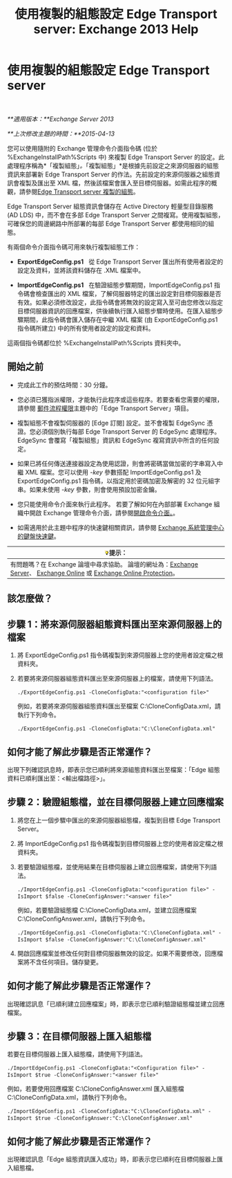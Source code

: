 ﻿---
title: '使用複製的組態設定 Edge Transport server: Exchange 2013 Help'
TOCTitle: 使用複製的組態設定 Edge Transport server
ms:assetid: 0bbc83e3-e5e8-4480-a8a6-15f035360856
ms:mtpsurl: https://technet.microsoft.com/zh-tw/library/Aa996008(v=EXCHG.150)
ms:contentKeyID: 61180447
ms.date: 05/21/2018
mtps_version: v=EXCHG.150
ms.translationtype: MT
---

# 使用複製的組態設定 Edge Transport server

 

_**適用版本：**Exchange Server 2013_

_**上次修改主題的時間：**2015-04-13_

您可以使用隨附的 Exchange 管理命令介面指令碼 (位於 %ExchangeInstallPath%Scripts 中) 來複製 Edge Transport Server 的設定。此處理程序稱為*「複製組態」*。*「複製組態」*是根據先前設定之來源伺服器的組態資訊來部署新 Edge Transport Server 的作法。先前設定的來源伺服器之組態資訊會複製及匯出至 XML 檔，然後該檔案會匯入至目標伺服器。如需此程序的概觀，請參閱[Edge Transport server 複製的組態](edge-transport-server-cloned-configuration-exchange-2013-help.md)。

Edge Transport Server 組態資訊會儲存在 Active Directory 輕量型目錄服務 (AD LDS) 中，而不會在多部 Edge Transport Server 之間複寫。使用複製組態，可確保您的周邊網路中所部署的每部 Edge Transport Server 都使用相同的組態。

有兩個命令介面指令碼可用來執行複製組態工作：

  - **ExportEdgeConfig.ps1**   從 Edge Transport Server 匯出所有使用者設定的設定及資料，並將該資料儲存在 .XML 檔案中。

  - **ImportEdgeConfig.ps1**   在驗證組態步驟期間，ImportEdgeConfig.ps1 指令碼會檢查匯出的 XML 檔案，了解伺服器特定的匯出設定對目標伺服器是否有效。如果必須修改設定，此指令碼會將無效的設定寫入至可由您修改以指定目標伺服器資訊的回應檔案，供後續執行匯入組態步驟時使用。在匯入組態步驟期間，此指令碼會匯入儲存在中繼 XML 檔案 (由 ExportEdgeConfig.ps1 指令碼所建立) 中的所有使用者設定的設定和資料。

這兩個指令碼都位於 %ExchangeInstallPath%Scripts 資料夾中。

## 開始之前

  - 完成此工作的預估時間：30 分鐘。

  - 您必須已獲指派權限，才能執行此程序或這些程序。若要查看您需要的權限，請參閱 [郵件流程權限](mail-flow-permissions-exchange-2013-help.md)主題中的「Edge Transport Server」項目。

  - 複製組態不會複製伺服器的 \[Edge 訂閱\] 設定。並不會複製 EdgeSync 憑證。您必須個別執行每部 Edge Transport Server 的 EdgeSync 處理程序。EdgeSync 會覆寫「複製組態」資訊和 EdgeSync 複寫資訊中所含的任何設定。

  - 如果已將任何傳送連接器設定為使用認證，則會將密碼當做加密的字串寫入中繼 XML 檔案。您可以使用 *-key* 參數搭配 ImportEdgeConfig.ps1 及 ExportEdgeConfig.ps1 指令碼，以指定用於密碼加密及解密的 32 位元組字串。如果未使用 *-key* 參數，則會使用預設加密金鑰。

  - 您只能使用命令介面來執行此程序。 若要了解如何在內部部署 Exchange 組織中開啟 Exchange 管理命令介面，請參閱[開啟命令介面。](https://technet.microsoft.com/zh-tw/library/dd638134\(v=exchg.150\))。

  - 如需適用於此主題中程序的快速鍵相關資訊，請參閱 [Exchange 系統管理中心的鍵盤快速鍵](keyboard-shortcuts-in-the-exchange-admin-center-exchange-online-protection-help.md)。

<table>
<thead>
<tr class="header">
<th><img src="images/Bb124558.tip(EXCHG.150).gif" title="提示" alt="提示" />提示：</th>
</tr>
</thead>
<tbody>
<tr class="odd">
<td>有問題嗎？在 Exchange 論壇中尋求協助。 論壇的網址為：<a href="https://go.microsoft.com/fwlink/p/?linkid=60612">Exchange Server</a>、 <a href="https://go.microsoft.com/fwlink/p/?linkid=267542">Exchange Online</a> 或 <a href="https://go.microsoft.com/fwlink/p/?linkid=285351">Exchange Online Protection</a>。</td>
</tr>
</tbody>
</table>


## 該怎麼做？

## 步驟 1：將來源伺服器組態資料匯出至來源伺服器上的檔案

1.  將 ExportEdgeConfig.ps1 指令碼複製到來源伺服器上您的使用者設定檔之根資料夾。

2.  若要將來源伺服器組態資料匯出至來源伺服器上的檔案，請使用下列語法。
    
        ./ExportEdgeConfig.ps1 -CloneConfigData:"<configuration file>"
    
    例如，若要將來源伺服器組態資料匯出至檔案 C:\\CloneConfigData.xml，請執行下列命令。
    
        ./ExportEdgeConfig.ps1 -CloneConfigData:"C:\CloneConfigData.xml"

## 如何才能了解此步驟是否正常運作？

出現下列確認訊息時，即表示您已順利將來源組態資料匯出至檔案：「Edge 組態資料已順利匯出至：\<輸出檔路徑\>」。

## 步驟 2：驗證組態檔，並在目標伺服器上建立回應檔案

1.  將您在上一個步驟中匯出的來源伺服器組態檔，複製到目標 Edge Transport Server。

2.  將 ImportEdgeConfig.ps1 指令碼複製到目標伺服器上您的使用者設定檔之根資料夾。

3.  若要驗證組態檔，並使用結果在目標伺服器上建立回應檔案，請使用下列語法。
    
        ./ImportEdgeConfig.ps1 -CloneConfigData:"<configuration file>" -IsImport $false -CloneConfigAnswer:"<answer file>"
    
    例如，若要驗證組態檔 C:\\CloneConfigData.xml，並建立回應檔案 C:\\CloneConfigAnswer.xml，請執行下列命令。
    
        ./ImportEdgeConfig.ps1 -CloneConfigData:"C:\CloneConfigData.xml" -IsImport $false -CloneConfigAnswer:"C:\CloneConfigAnswer.xml"

4.  開啟回應檔案並修改任何對目標伺服器無效的設定。如果不需要修改，回應檔案將不含任何項目。儲存變更。

## 如何才能了解此步驟是否正常運作？

出現確認訊息「已順利建立回應檔案」時，即表示您已順利驗證組態檔並建立回應檔案。

## 步驟 3：在目標伺服器上匯入組態檔

若要在目標伺服器上匯入組態檔，請使用下列語法。

    ./ImportEdgeConfig.ps1 -CloneConfigData:"<Configuration file>" -IsImport $true -CloneConfigAnswer:"<answer file>"

例如，若要使用回應檔案 C:\\CloneConfigAnswer.xml 匯入組態檔 C:\\CloneConfigData.xml，請執行下列命令。

    ./ImportEdgeConfig.ps1 -CloneConfigData:"C:\CloneConfigData.xml" -IsImport $true -CloneConfigAnswer:"C:\CloneConfigAnswer.xml"

## 如何才能了解此步驟是否正常運作？

出現確認訊息「Edge 組態資訊匯入成功」時，即表示您已順利在目標伺服器上匯入組態檔。

